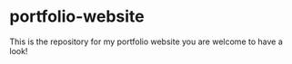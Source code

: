 # portfolio-website
This is the repository for my portfolio website you are welcome to have a look!
